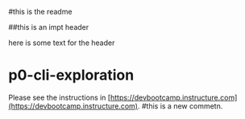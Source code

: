 #this is the readme

##this is an impt header

here is some text for the header

# p0-cli-exploration

Please see the instructions in [https://devbootcamp.instructure.com](https://devbootcamp.instructure.com).
#this is a new commetn.